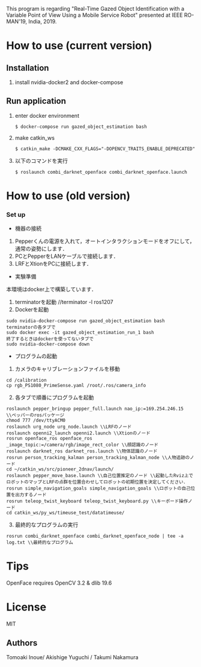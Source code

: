 This program is regarding "Real-Time Gazed Object Identification with a Variable Point of View Using a Mobile Service Robot" presented at IEEE RO-MAN'19, India, 2019.

# How to use (current version)

## Installation

1. install nvidia-docker2 and docker-compose

## Run application

1. enter docker environment

    ```
    $ docker-compose run gazed_object_estimation bash
    ```

1. make catkin_ws

    ```
    $ catkin_make -DCMAKE_CXX_FLAGS="-DOPENCV_TRAITS_ENABLE_DEPRECATED"
    ```

1. 以下のコマンドを実行

    ```
    $ roslaunch combi_darknet_openface combi_darknet_openface.launch
    ```

# How to use (old version)

### Set up

* 機器の接続

1. Pepperくんの電源を入れて，オートインタラクションモードをオフにして，通常の姿勢にします．
1. PCとPepperをLANケーブルで接続します．
1. LRFとXtionをPCに接続します．

* 実験準備

本環境はdocker上で構築しています．

1. terminatorを起動 //terminator -l ros1207
1. Dockerを起動

```
sudo nvidia-docker-compose run gazed_object_estimation bash
terminatorの各タブで
sudo docker exec -it gazed_object_estimation_run_1 bash
終了するときはdockerを使ってないタブで
sudo nvidia-docker-compose down
```

* プログラムの起動

1. カメラのキャリブレーションファイルを移動

```
cd /calibration
cp rgb_PS1080_PrimeSense.yaml /root/.ros/camera_info
```

2. 各タブで順番にプログラムを起動

```
roslaunch pepper_bringup pepper_full.launch nao_ip:=169.254.246.15 \\ペッパーのrosパッケージ
chmod 777 /dev/ttyACM0
roslaunch urg_node urg_node.launch \\LRFのノード
roslaunch openni2_launch openni2.launch \\Xtionのノード
rosrun openface_ros openface_ros _image_topic:=/camera/rgb/image_rect_color \\顔認識のノード
roslaunch darknet_ros darknet_ros.launch \\物体認識のノード
rosrun person_tracking_kalman person_tracking_kalman_node \\人物追跡のノード
cd ~/catkin_ws/src/pioneer_2dnav/launch/
roslaunch pepper_move_base.launch \\自己位置推定のノード \\起動したRviz上でロボットのマップとLRFの点群を位置合わせしてロボットの初期位置を決定してください．
rosrun simple_navigation_goals simple_navigation_goals \\ロボットの自己位置を出力するノード
rosrun teleop_twist_keyboard teleop_twist_keyboard.py \\キーボード操作ノード
cd catkin_ws/py_ws/timeuse_test/datatimeuse/
```

3. 最終的なプログラムの実行

```
rosrun combi_darknet_openface combi_darknet_openface_node | tee -a log.txt \\最終的なプログラム
```

# Tips

OpenFace requires OpenCV 3.2 & dlib 19.6

# License

MIT

## Authors
Tomoaki Inoue/ Akishige Yuguchi / Takumi Nakamura
